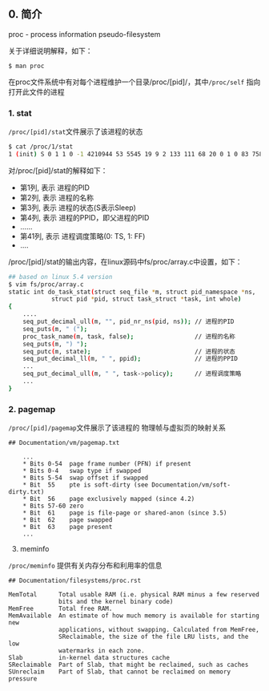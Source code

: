 ## 0. 简介

proc - process information pseudo-filesystem

关于详细说明解释，如下：

```
$ man proc
```

在proc文件系统中有对每个进程维护一个目录/proc/[pid]/，其中`/proc/self` 指向 打开此文件的进程

### 1. stat

`/proc/[pid]/stat`文件展示了该进程的状态

```bash
$ cat /proc/1/stat
1 (init) S 0 1 1 0 -1 4210944 53 5545 19 9 2 133 111 68 20 0 1 0 83 7581696 403 18446744073709551615 94829180252160 94829180995132 140729949788528 0 0 0 0 0 537414151 1 0 0 17 0 0 0 17 0 0 94829183095120 94829183107699 94829195890688 140729949790160 140729949790171 140729949790171 140729949790189 0
```

对/proc/[pid]/stat的解释如下：

* 第1列, 表示 进程的PID
* 第2列, 表示 进程的名称
* 第3列, 表示 进程的状态(S表示Sleep)
* 第4列, 表示 进程的PPID，即父进程的PID
* ……
* 第41列, 表示 进程调度策略(0: TS, 1: FF)
* ....

/proc/[pid]/stat的输出内容，在linux源码中fs/proc/array.c中设置，如下：

```bash
## based on linux 5.4 version
$ vim fs/proc/array.c
static int do_task_stat(struct seq_file *m, struct pid_namespace *ns,
			struct pid *pid, struct task_struct *task, int whole)
{
	....
	seq_put_decimal_ull(m, "", pid_nr_ns(pid, ns)); // 进程的PID
	seq_puts(m, " (");
	proc_task_name(m, task, false);                 // 进程的名称
	seq_puts(m, ") ");
	seq_putc(m, state);                             // 进程的状态
	seq_put_decimal_ll(m, " ", ppid);               // 进程的PPID
	...
	seq_put_decimal_ull(m, " ", task->policy);      // 进程调度策略
	...
}
```

### 2. pagemap

`/proc/[pid]/pagemap`文件展示了该进程的 物理帧与虚拟页的映射关系

```
## Documentation/vm/pagemap.txt

    ...
    * Bits 0-54  page frame number (PFN) if present
    * Bits 0-4   swap type if swapped
    * Bits 5-54  swap offset if swapped
    * Bit  55    pte is soft-dirty (see Documentation/vm/soft-dirty.txt)
    * Bit  56    page exclusively mapped (since 4.2)
    * Bits 57-60 zero
    * Bit  61    page is file-page or shared-anon (since 3.5)
    * Bit  62    page swapped
    * Bit  63    page present
    ...
```

3. meminfo

`/proc/meminfo` 提供有关内存分布和利用率的信息

```
## Documentation/filesystems/proc.rst

MemTotal      Total usable RAM (i.e. physical RAM minus a few reserved
              bits and the kernel binary code)
MemFree       Total free RAM.
MemAvailable  An estimate of how much memory is available for starting new
              applications, without swapping. Calculated from MemFree,
              SReclaimable, the size of the file LRU lists, and the low
              watermarks in each zone.
Slab          in-kernel data structures cache
SReclaimable  Part of Slab, that might be reclaimed, such as caches
SUnreclaim    Part of Slab, that cannot be reclaimed on memory pressure
```

